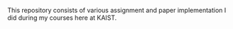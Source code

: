 This repository consists of various assignment and paper implementation I did during my courses here at KAIST.
